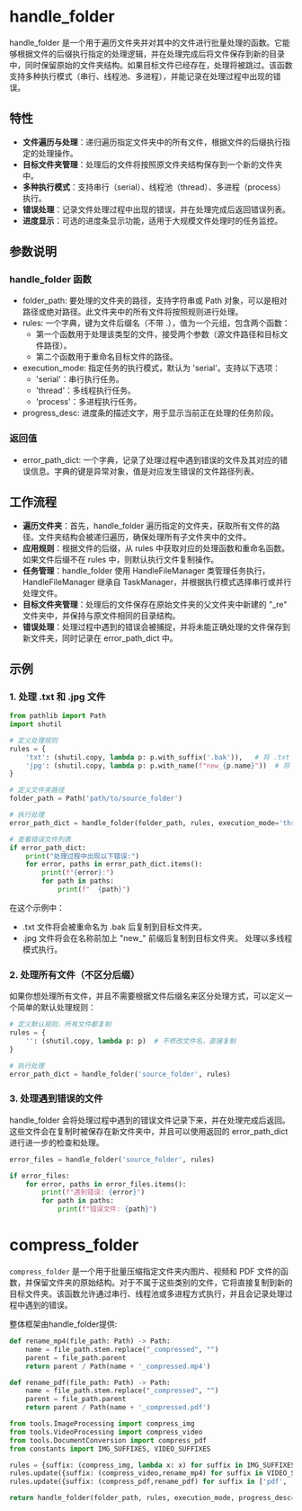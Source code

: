 # handle_folder
handle_folder 是一个用于遍历文件夹并对其中的文件进行批量处理的函数。它能够根据文件的后缀执行指定的处理逻辑，并在处理完成后将文件保存到新的目录中，同时保留原始的文件夹结构。如果目标文件已经存在，处理将被跳过。该函数支持多种执行模式（串行、线程池、多进程），并能记录在处理过程中出现的错误。

## 特性
- **文件遍历与处理**：递归遍历指定文件夹中的所有文件，根据文件的后缀执行指定的处理操作。
- **目标文件夹管理**：处理后的文件将按照原文件夹结构保存到一个新的文件夹中。
- **多种执行模式**：支持串行（serial）、线程池（thread）、多进程（process）执行。
- **错误处理**：记录文件处理过程中出现的错误，并在处理完成后返回错误列表。
- **进度显示**：可选的进度条显示功能，适用于大规模文件处理时的任务监控。

## 参数说明

### handle_folder 函数
- folder_path: 要处理的文件夹的路径，支持字符串或 Path 对象，可以是相对路径或绝对路径。此文件夹中的所有文件将按照规则进行处理。
- rules: 一个字典，键为文件后缀名（不带 .），值为一个元组，包含两个函数：
  - 第一个函数用于处理该类型的文件，接受两个参数（源文件路径和目标文件路径）。
  -  第二个函数用于重命名目标文件的路径。
- execution_mode: 指定任务的执行模式，默认为 'serial'。支持以下选项：
    - 'serial'：串行执行任务。
    - 'thread'：多线程执行任务。
    - 'process'：多进程执行任务。
- progress_desc: 进度条的描述文字，用于显示当前正在处理的任务阶段。

### 返回值
- error_path_dict: 一个字典，记录了处理过程中遇到错误的文件及其对应的错误信息。字典的键是异常对象，值是对应发生错误的文件路径列表。

## 工作流程
- **遍历文件夹**：首先，handle_folder 遍历指定的文件夹，获取所有文件的路径。文件夹结构会被递归遍历，确保处理所有子文件夹中的文件。
- **应用规则**：根据文件的后缀，从 rules 中获取对应的处理函数和重命名函数。如果文件后缀不在 rules 中，则默认执行文件复制操作。
- **任务管理**：handle_folder 使用 HandleFileManager 类管理任务执行，HandleFileManager 继承自 TaskManager，并根据执行模式选择串行或并行处理文件。
- **目标文件夹管理**：处理后的文件保存在原始文件夹的父文件夹中新建的 "_re" 文件夹中，并保持与原文件相同的目录结构。
- **错误处理**：处理过程中遇到的错误会被捕捉，并将未能正确处理的文件保存到新文件夹，同时记录在 error_path_dict 中。

## 示例
### 1. 处理 .txt 和 .jpg 文件
```python
from pathlib import Path
import shutil

# 定义处理规则
rules = {
    'txt': (shutil.copy, lambda p: p.with_suffix('.bak')),   # 将 .txt 文件重命名为 .bak 文件并复制
    'jpg': (shutil.copy, lambda p: p.with_name(f"new_{p.name}"))  # 将 .jpg 文件加上前缀 "new_"
}

# 定义文件夹路径
folder_path = Path('path/to/source_folder')

# 执行处理
error_path_dict = handle_folder(folder_path, rules, execution_mode='thread', progress_desc="Processing files")

# 查看错误文件列表
if error_path_dict:
    print("处理过程中出现以下错误:")
    for error, paths in error_path_dict.items():
        print(f"{error}:")
        for path in paths:
            print(f"  {path}")
```

在这个示例中：

- .txt 文件将会被重命名为 .bak 后复制到目标文件夹。
- .jpg 文件将会在名称前加上 "new_" 前缀后复制到目标文件夹。
处理以多线程模式执行。

### 2. 处理所有文件（不区分后缀）
如果你想处理所有文件，并且不需要根据文件后缀名来区分处理方式，可以定义一个简单的默认处理规则：

```python
# 定义默认规则，所有文件都复制
rules = {
    '': (shutil.copy, lambda p: p)  # 不修改文件名，直接复制
}

# 执行处理
error_path_dict = handle_folder('source_folder', rules)
```

### 3. 处理遇到错误的文件
handle_folder 会将处理过程中遇到的错误文件记录下来，并在处理完成后返回。这些文件会在复制时被保存在新文件夹中，并且可以使用返回的 error_path_dict 进行进一步的检查和处理。

```python
error_files = handle_folder('source_folder', rules)

if error_files:
    for error, paths in error_files.items():
        print(f"遇到错误: {error}")
        for path in paths:
            print(f"错误文件: {path}")
```

# compress_folder

`compress_folder` 是一个用于批量压缩指定文件夹内图片、视频和 PDF 文件的函数，并保留文件夹的原始结构。对于不属于这些类别的文件，它将直接复制到新的目标文件夹。该函数允许通过串行、线程池或多进程方式执行，并且会记录处理过程中遇到的错误。

整体框架由handle_folder提供:

```python
def rename_mp4(file_path: Path) -> Path:
    name = file_path.stem.replace("_compressed", "")
    parent = file_path.parent
    return parent / Path(name + '_compressed.mp4')

def rename_pdf(file_path: Path) -> Path:
    name = file_path.stem.replace("_compressed", "")
    parent = file_path.parent
    return parent / Path(name + '_compressed.pdf')

from tools.ImageProcessing import compress_img
from tools.VideoProcessing import compress_video
from tools.DocumentConversion import compress_pdf
from constants import IMG_SUFFIXES, VIDEO_SUFFIXES

rules = {suffix: (compress_img, lambda x: x) for suffix in IMG_SUFFIXES}
rules.update({suffix: (compress_video,rename_mp4) for suffix in VIDEO_SUFFIXES})
rules.update({suffix: (compress_pdf,rename_pdf) for suffix in ['pdf', 'PDF']})

return handle_folder(folder_path, rules, execution_mode, progress_desc='Compressing folder')
```